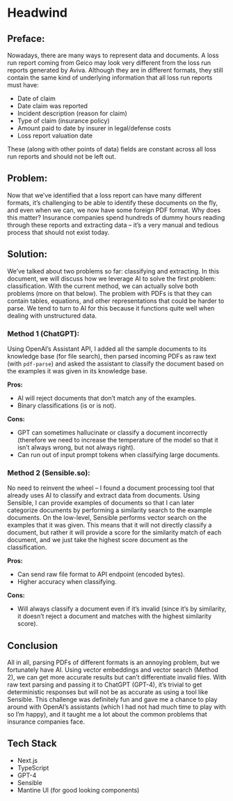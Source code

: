 # Headwind

## Preface:

Nowadays, there are many ways to represent data and documents. A loss run report coming from Geico may look very different from the loss run reports generated by Aviva. Although they are in different formats, they still contain the same kind of underlying information that all loss run reports must have:

- Date of claim
- Date claim was reported
- Incident description (reason for claim)
- Type of claim (insurance policy)
- Amount paid to date by insurer in legal/defense costs
- Loss report valuation date

These (along with other points of data) fields are constant across all loss run reports and should not be left out.

## Problem:

Now that we’ve identified that a loss report can have many different formats, it’s challenging to be able to identify these documents on the fly, and even when we can, we now have some foreign PDF format. Why does this matter? Insurance companies spend hundreds of dummy hours reading through these reports and extracting data – it’s a very manual and tedious process that should not exist today.

## Solution:

We’ve talked about two problems so far: classifying and extracting. In this document, we will discuss how we leverage AI to solve the first problem: classification. With the current method, we can actually solve both problems (more on that below). The problem with PDFs is that they can contain tables, equations, and other representations that could be harder to parse. We tend to turn to AI for this because it functions quite well when dealing with unstructured data.

### Method 1 (ChatGPT):

Using OpenAI’s Assistant API, I added all the sample documents to its knowledge base (for file search), then parsed incoming PDFs as raw text (with `pdf-parse`) and asked the assistant to classify the document based on the examples it was given in its knowledge base.

**Pros:**

- AI will reject documents that don’t match any of the examples.
- Binary classifications (is or is not).

**Cons:**

- GPT can sometimes hallucinate or classify a document incorrectly (therefore we need to increase the temperature of the model so that it isn’t always wrong, but not always right).
- Can run out of input prompt tokens when classifying large documents.

### Method 2 (Sensible.so):

No need to reinvent the wheel – I found a document processing tool that already uses AI to classify and extract data from documents. Using Sensible, I can provide examples of documents so that I can later categorize documents by performing a similarity search to the example documents. On the low-level, Sensible performs vector search on the examples that it was given. This means that it will not directly classify a document, but rather it will provide a score for the similarity match of each document, and we just take the highest score document as the classification.

**Pros:**

- Can send raw file format to API endpoint (encoded bytes).
- Higher accuracy when classifying.

**Cons:**

- Will always classify a document even if it’s invalid (since it’s by similarity, it doesn’t reject a document and matches with the highest similarity score).

## Conclusion

All in all, parsing PDFs of different formats is an annoying problem, but we fortunately have AI. Using vector embeddings and vector search (Method 2), we can get more accurate results but can’t differentiate invalid files. With raw text parsing and passing it to ChatGPT (GPT-4), it’s trivial to get deterministic responses but will not be as accurate as using a tool like Sensible. This challenge was definitely fun and gave me a chance to play around with OpenAI’s assistants (which I had not had much time to play with so I’m happy), and it taught me a lot about the common problems that insurance companies face.

## Tech Stack

- Next.js
- TypeScript
- GPT-4
- Sensible
- Mantine UI (for good looking components)
